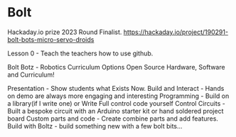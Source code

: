 # Bolt

Hackaday.io prize 2023 Round Finalist.
https://hackaday.io/project/190291-bolt-bots-micro-servo-droids

Lesson 0 - Teach the teachers how to use github.

 Bolt Botz - Robotics Curriculum Options
 Open Source Hardware, Software and Curriculum!

 Presentation - Show students what Exists Now.
 Build and Interact - Hands on demo are always more engaging and interesting
 Programming - Build on a library(if I write one) or Write Full control code yourself
 Control Circuits - Built a bespoke circuit with an Arduino starter kit or hand soldered project board
 Custom parts and code - Create combine parts and add features.
 Build with Boltz - build something new with a few bolt bits...
